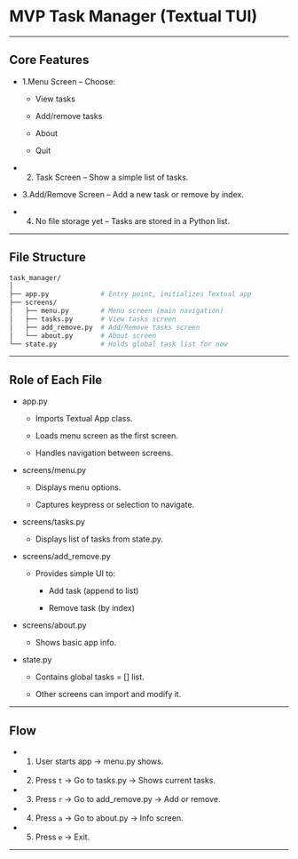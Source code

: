 # MVP Task Manager (Textual TUI)
---
## Core Features

* 1.Menu Screen – Choose:

  * View tasks

  * Add/remove tasks

  * About

  * Quit

* 2. Task Screen – Show a simple list of tasks.

* 3.Add/Remove Screen – Add a new task or remove by index.

* 4. No file storage yet – Tasks are stored in a Python list.
---
## File Structure
```bash
task_manager/
│
├── app.py             # Entry point, initializes Textual app
├── screens/
│   ├── menu.py        # Menu screen (main navigation)
│   ├── tasks.py       # View tasks screen
│   ├── add_remove.py  # Add/Remove tasks screen
│   └── about.py       # About screen
└── state.py           # Holds global task list for now
```
---
## Role of Each File

* app.py

  * Imports Textual App class.

  * Loads menu screen as the first screen.

  * Handles navigation between screens.

* screens/menu.py

  * Displays menu options.

  * Captures keypress or selection to navigate.

* screens/tasks.py

  * Displays list of tasks from state.py.

* screens/add_remove.py

  * Provides simple UI to:

    * Add task (append to list)

    * Remove task (by index)

* screens/about.py

  * Shows basic app info.

* state.py

  * Contains global tasks = [] list.

  * Other screens can import and modify it.
---
## Flow

* 1. User starts app → menu.py shows.

* 2. Press `t` → Go to tasks.py → Shows current tasks.

* 3. Press `r` → Go to add_remove.py → Add or remove.

* 4. Press `a` → Go to about.py → Info screen.

* 5. Press `e` → Exit.
---

